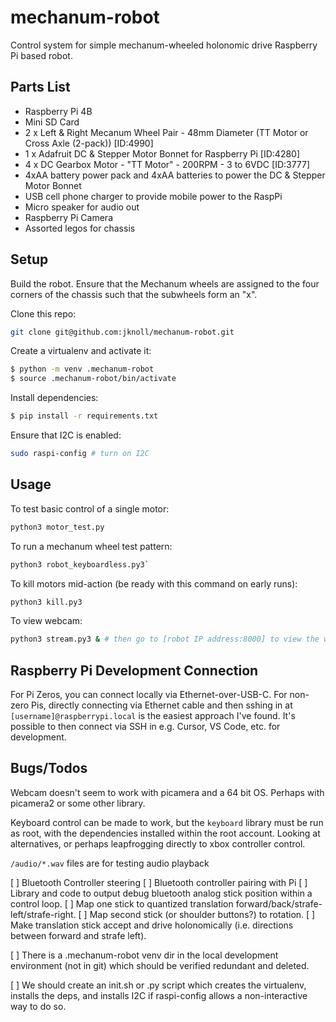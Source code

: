 # mechanum-robot
Control system for simple mechanum-wheeled holonomic drive Raspberry Pi based robot.

## Parts List
- Raspberry Pi 4B
- Mini SD Card
- 2 x Left & Right Mecanum Wheel Pair - 48mm Diameter (TT Motor or Cross Axle (2-pack)) [ID:4990]
- 1 x Adafruit DC & Stepper Motor Bonnet for Raspberry Pi [ID:4280]
- 4 x DC Gearbox Motor - "TT Motor" - 200RPM - 3 to 6VDC [ID:3777]
- 4xAA battery power pack and 4xAA batteries to power the DC & Stepper Motor Bonnet
- USB cell phone charger to provide mobile power to the RaspPi
- Micro speaker for audio out
- Raspberry Pi Camera
- Assorted legos for chassis


## Setup
Build the robot. Ensure that the Mechanum wheels are assigned to the four corners of the chassis such that the subwheels form an "x".

Clone this repo:

``` bash
git clone git@github.com:jknoll/mechanum-robot.git
```

Create a virtualenv and activate it:

```bash
$ python -m venv .mechanum-robot
$ source .mechanum-robot/bin/activate
```

Install dependencies:
```bash
$ pip install -r requirements.txt
```

Ensure that I2C is enabled:
```bash
sudo raspi-config # turn on I2C
```

## Usage
To test basic control of a single motor:
```bash
python3 motor_test.py
```

To run a mechanum wheel test pattern:
```bash
python3 robot_keyboardless.py3`
```
To kill motors mid-action (be ready with this command on early runs):
```bash
python3 kill.py3
```

To view webcam:
```bash
python3 stream.py3 & # then go to [robot IP address:8000] to view the webcam
```

## Raspberry Pi Development Connection

For Pi Zeros, you can connect locally via Ethernet-over-USB-C. For non-zero Pis, directly connecting via Ethernet cable and then sshing in at `[username]@raspberrypi.local` is the easiest approach I've found. It's possible to then connect via SSH in e.g. Cursor, VS Code, etc. for development.

## Bugs/Todos
Webcam doesn't seem to work with picamera and a 64 bit OS. Perhaps with picamera2 or some other library.

Keyboard control can be made to work, but the `keyboard` library must be run as root, with the dependencies installed within the root account. Looking at alternatives, or perhaps leapfrogging directly to xbox controller control.

`/audio/*.wav` files are for testing audio playback

[ ] Bluetooth Controller steering
  [ ] Bluetooth controller pairing with Pi
  [ ] Library and code to output debug bluetooth analog stick position within a control loop.
  [ ] Map one stick to quantized translation forward/back/strafe-left/strafe-right.
  [ ] Map second stick (or shoulder buttons?) to rotation.
  [ ] Make translation stick accept and drive holonomically (i.e. directions between forward and strafe left).

[ ] There is a .mechanum-robot venv dir in the local development environment (not in git) which should be verified redundant and deleted.

[ ] We should create an init.sh or .py script which creates the virtualenv, installs the deps, and installs I2C if raspi-config allows a non-interactive way to do so. 
